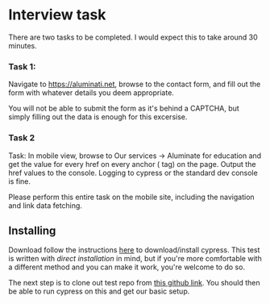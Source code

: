 # Interview task
There are two tasks to be completed. I would expect this to take around 30 minutes.

### Task 1:
Navigate to https://aluminati.net, browse to the contact form, and fill out the form with whatever details you deem appropriate.

You will not be able to submit the form as it's behind a CAPTCHA, but simply filling out the data is enough for this excersise.

### Task 2
Task: In mobile view, browse to Our services -> Aluminate for education and get the value for every href on every anchor (<a> tag) on the page.
Output the href values to the console. Logging to cypress or the standard dev console is fine.

Please perform this entire task on the mobile site, including the navigation and link data fetching.

## Installing
Download follow the instructions [here](https://docs.cypress.io/guides/getting-started/installing-cypress#Direct-download) to download/install cypress. This test is written with _direct installation_ in mind, but if you're more comfortable with a different method and you can make it work, you're welcome to do so.

The next step is to clone out test repo from [this github link](https://github.com/Aluminati/cypress-interview). You should then be able to run cypress on this and get our basic setup.
